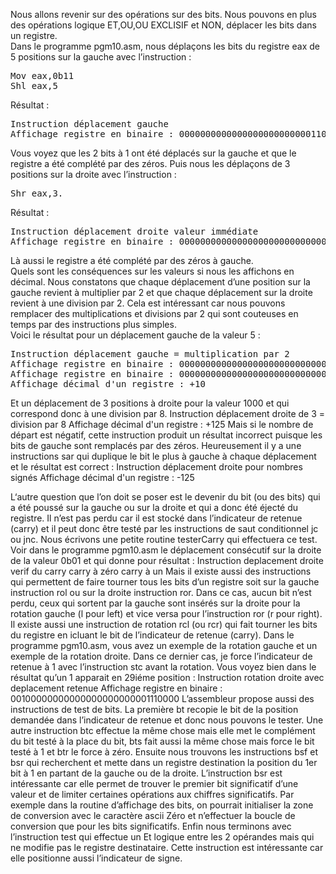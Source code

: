 Nous allons revenir sur des opérations sur des bits. Nous pouvons en plus des opérations logique ET,OU,OU EXCLISIF et NON, déplacer les bits dans un registre.<br>
Dans le programme pgm10.asm, nous déplaçons les bits du registre eax de 5 positions sur la gauche avec l’instruction :
<pre>
Mov eax,0b11
Shl eax,5
</pre>
Résultat :
<pre>
Instruction déplacement gauche
Affichage registre en binaire : 00000000000000000000000001100000
</pre>
Vous voyez que les 2 bits à 1 ont été déplacés sur la gauche et  que le registre a été complété par des zéros.
Puis nous les déplaçons de 3 positions sur la droite avec l’instruction :
<pre>
Shr eax,3.
</pre>
Résultat :
<pre>
Instruction déplacement droite valeur immédiate
Affichage registre en binaire : 00000000000000000000000000001100
</pre>
Là aussi le registre a été complété par des zéros à gauche.<br>
Quels sont les conséquences sur les valeurs si nous les affichons en décimal. Nous constatons que chaque déplacement d’une position sur la gauche revient à multiplier par 2 et que chaque déplacement sur la droite revient à une division par 2. Cela est intéressant car nous pouvons remplacer des multiplications et divisions par 2 qui sont couteuses en temps par des instructions plus simples.<br> 
Voici le résultat pour un déplacement gauche de la valeur 5 :
<pre>
Instruction déplacement gauche = multiplication par 2
Affichage registre en binaire : 00000000000000000000000000000101
Affichage registre en binaire : 00000000000000000000000000001010
Affichage décimal d'un registre : +10
</pre>
Et un déplacement de 3 positions à droite pour la valeur 1000 et qui correspond donc à une division par 8.
Instruction déplacement droite de 3 = division par 8
Affichage décimal d'un registre : +125
Mais si le nombre de départ est négatif, cette instruction produit un résultat incorrect puisque les bits de gauche sont remplacés par des zéros. Heureusement il y a une instructions sar qui duplique le bit le plus à gauche à chaque déplacement et le résultat est correct :
Instruction déplacement droite pour nombres signés
Affichage décimal d'un registre : -125 

L‘autre question que l’on doit se poser est le devenir du bit (ou des bits) qui a été poussé sur la gauche ou sur la droite et qui a donc été éjecté du registre. Il n’est pas perdu car il est stocké dans l’indicateur de retenue (carry) et il peut donc être testé par les instructions de saut conditionnel  jc ou jnc. Nous écrivons une petite routine testerCarry qui effectuera ce test.
Voir dans le programme pgm10.asm le déplacement consécutif sur la droite de la valeur 0b01 et qui donne pour résultat :
Instruction deplacement droite verif du carry
carry à zéro
carry à un
Mais il existe aussi des instructions qui permettent de faire tourner tous les bits d’un registre soit sur la gauche instruction rol ou sur la droite instruction ror. Dans ce cas, aucun bit n’est perdu, ceux qui sortent par la gauche sont insérés sur la droite  pour la rotation gauche (l pour left) et vice versa pour l’instruction ror (r pour right).
Il existe aussi une instruction de rotation rcl (ou rcr) qui fait tourner les bits du registre en icluant le bit de l’indicateur de retenue (carry). Dans le programme pgm10.asm, vous avez un exemple de la rotation gauche et un exemple de la rotation droite. Dans ce dernier cas, je force l’indicateur de retenue à 1 avec l’instruction stc avant la rotation. Vous voyez bien dans le résultat qu’un 1 apparait en 29iéme position :
 Instruction rotation droite avec deplacement retenue
Affichage registre en binaire : 00100000000000000000000001110000
L’assembleur propose aussi des instructions de test de bits. La première bt  recopie le bit de la position demandée dans l’indicateur de retenue et donc nous pouvons le tester.
Une autre instruction btc effectue la même chose mais elle met le complément du  bit testé à la place du bit, bts fait aussi la même chose mais force le bit testé à 1 et btr le force à zéro.
Ensuite nous trouvons les instructions bsf et bsr qui recherchent et mette dans un registre destination la position du 1er bit à 1 en partant de la gauche ou de la droite.
L’instruction bsr est intéressante car elle permet de trouver le premier bit significatif d’une valeur et de  limiter certaines opérations aux chiffres significatifs. Par exemple dans la routine d’affichage des bits, on pourrait initialiser la zone de conversion avec le caractère ascii Zéro et n’effectuer la boucle de conversion que pour les bits significatifs.
Enfin nous terminons avec l’instruction test qui effectue un Et logique entre les 2 opérandes mais qui ne modifie pas  le registre destinataire. Cette instruction est intéressante car elle positionne aussi l’indicateur de signe.
